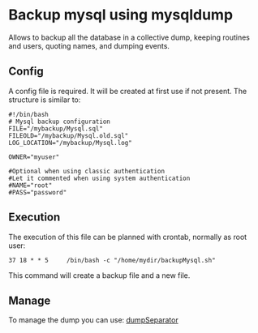 # Backup mysql using mysqldump
Allows to backup all the database in a collective dump, keeping routines and users, quoting names, and dumping events.

## Config
A config file is required. It will be created at first use if not present.
The structure is similar to:

    #!/bin/bash
    # Mysql backup configuration
    FILE="/mybackup/Mysql.sql"
    FILEOLD="/mybackup/Mysql.old.sql"
    LOG_LOCATION="/mybackup/Mysql.log"

    OWNER="myuser"

    #Optional when using classic authentication
    #Let it commented when using system authentication
    #NAME="root"
    #PASS="password"


## Execution
The execution of this file can be planned with crontab, normally as root user:

`37 18 * * 5     /bin/bash -c "/home/mydir/backupMysql.sh"`

This command will create a backup file and a new file.

## Manage
To manage the dump you can use:
[dumpSeparator](https://github.com/canonex/dumpSeparator)